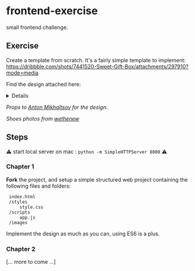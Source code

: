 # frontend-exercise
small frontend challenge.

## Exercise 
Create a template from scratch. 
It's a fairly simple template to implement: https://dribbble.com/shots/7441520-Sweet-Gift-Box/attachments/297910?mode=media

Find the design attached here:
<details>
  
![](https://cdn.dribbble.com/users/953678/screenshots/7441520/media/a7d7c983f58b3a95dcc6c5f3509722d6.png) 

</details>

_Props to [Anton Mikhaltsov](https://dribbble.com/mikhaltsov23) for the design._

_Shoes photos from [wethenew](https://wethenew.com/)_

## Steps

⚠ start local server on mac : ```python -m SimpleHTTPServer 8000``` ⚠

### Chapter 1
**Fork** the project, and setup a simple structured web project containing the following files and folders: 
```
 index.html
 /styles
     style.css
 /scripts
     app.js
 /images
```

Implement the design as much as you can, using ES6 is a plus.

### Chapter 2
[... more to come ...]
